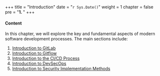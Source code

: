 +++
title = "Introduction"
date = "`r Sys.Date()`" 
weight = 1
chapter = false
pre = "<b>1. </b>"
+++

#### Content

In this chapter, we will explore the key and fundamental aspects of modern software development processes. The main sections include:

1.  [Introduction to GitLab](1.1-gitlab)
2.  [Introduction to Gitflow](1.2-gitflow)
3.  [Introduction to the CI/CD Process](1.3-cicdpipeline)
4.  [Introduction to DevSecOps](1.4-devsecops/)
5.  [Introduction to Security Implementation Methods](1.5-securityimplement/)
